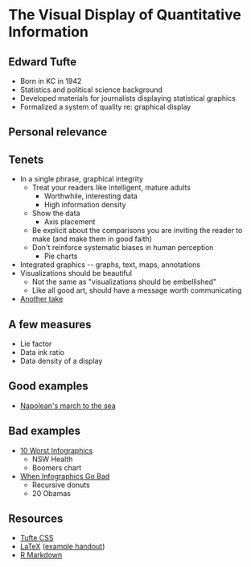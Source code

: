 # The Visual Display of Quantitative Information

## Edward Tufte

- Born in KC in 1942
- Statistics and political science background
- Developed materials for journalists displaying statistical graphics
- Formalized a system of quality re: graphical display

## Personal relevance

## Tenets

- In a single phrase, graphical integrity
  - Treat your readers like intelligent, mature adults
    - Worthwhile, interesting data
    - High information density
  - Show the data
    - Axis placement
  - Be explicit about the comparisons you are inviting the reader to make (and make them in good faith)
  - Don't reinforce systematic biases in human perception
    - Pie charts
- Integrated graphics -- graphs, text, maps, annotations
- Visualizations should be beautiful
  - Not the same as "visualizations should be embellished"
  - Like all good art, should have a message worth communicating
- [Another take](https://moz.com/blog/data-visualization-principles-lessons-from-tufte)

## A few measures

- Lie factor
- Data ink ratio
- Data density of a display

## Good examples

- [Napolean's march to the sea](https://thoughtbot.com/blog/analyzing-minards-visualization-of-napoleons-1812-march)

## Bad examples

- [10 Worst Infographics](http://mammothinfographics.com/blog/the-top-10-worst-infographics-of-all-time)
  - NSW Health
  - Boomers chart
- [When Infographics Go Bad](https://www.designyourway.net/blog/inspiration/when-infographics-go-bad-or-how-not-to-design-data-visualization/)
  - Recursive donuts
  - 20 Obamas

## Resources

- [Tufte CSS](https://edwardtufte.github.io/tufte-css/)
- [LaTeX](https://tufte-latex.github.io/tufte-latex/) ([example handout](http://mirrors.concertpass.com/tex-archive/macros/latex/contrib/tufte-latex/sample-handout.pdf))
- [R Markdown](https://bookdown.org/yihui/rmarkdown/tufte-handouts.html)
